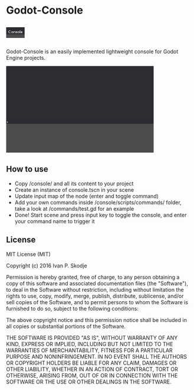 # Godot-Console
![](misc/icon.png)

Godot-Console is an easily implemented lightweight console for  Godot Engine projects.

![](misc/console.png)

## How to use
* Copy /console/ and all its content to your project
* Create an instance of console.tscn in your scene
* Update input map of the node (enter and toggle command)
* Add your own commands inside /console/scripts/commands/ folder, take a look at /commands/test.gd for an example
* Done! Start scene and press input key to toggle the console, and enter your command name to trigger it

## License

MIT License (MIT)

Copyright (c) 2016 Ivan P. Skodje

Permission is hereby granted, free of charge, to any person obtaining a copy
of this software and associated documentation files (the "Software"), to deal
in the Software without restriction, including without limitation the rights
to use, copy, modify, merge, publish, distribute, sublicense, and/or sell
copies of the Software, and to permit persons to whom the Software is
furnished to do so, subject to the following conditions:

The above copyright notice and this permission notice shall be included in all
copies or substantial portions of the Software.

THE SOFTWARE IS PROVIDED "AS IS", WITHOUT WARRANTY OF ANY KIND, EXPRESS OR
IMPLIED, INCLUDING BUT NOT LIMITED TO THE WARRANTIES OF MERCHANTABILITY,
FITNESS FOR A PARTICULAR PURPOSE AND NONINFRINGEMENT. IN NO EVENT SHALL THE
AUTHORS OR COPYRIGHT HOLDERS BE LIABLE FOR ANY CLAIM, DAMAGES OR OTHER
LIABILITY, WHETHER IN AN ACTION OF CONTRACT, TORT OR OTHERWISE, ARISING FROM,
OUT OF OR IN CONNECTION WITH THE SOFTWARE OR THE USE OR OTHER DEALINGS IN THE
SOFTWARE.
